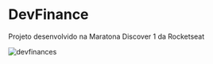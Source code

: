 # DevFinance
Projeto desenvolvido na Maratona Discover 1 da Rocketseat

![devfinances](https://user-images.githubusercontent.com/43751751/152403695-36b8b106-828c-443b-868a-e67591d560d7.gif)

